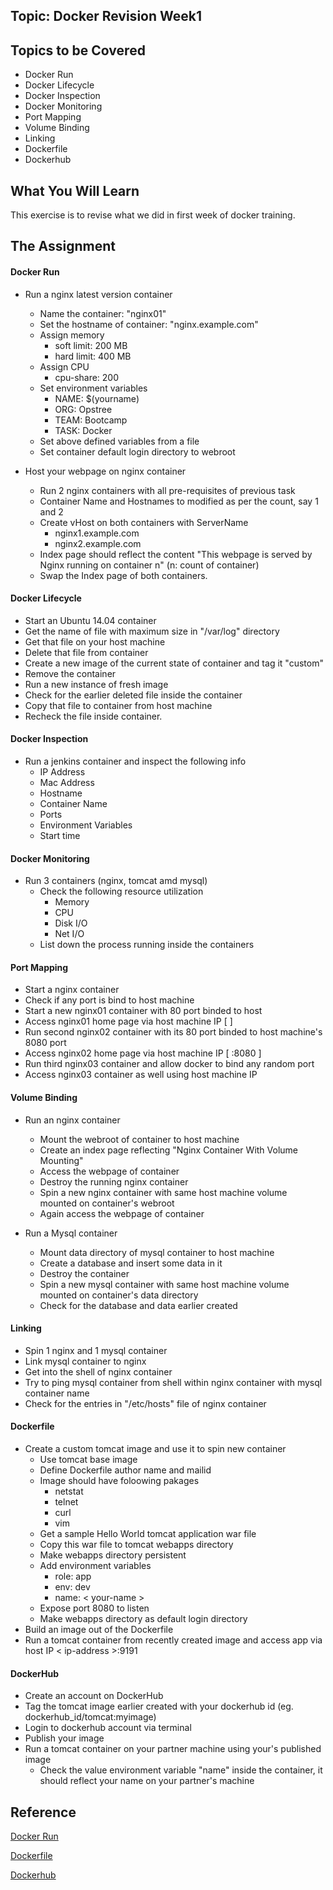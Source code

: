## Topic: Docker Revision Week1

Topics to be Covered
-------------------------
* Docker Run
* Docker Lifecycle
* Docker Inspection
* Docker Monitoring 
* Port Mapping
* Volume Binding
* Linking
* Dockerfile
* Dockerhub


What You Will Learn
----------------------------
This exercise is to revise what we did in first week of docker training.

The Assignment
--------------------------

#### Docker Run

- Run a nginx latest version container
  - Name the container: "nginx01"
  - Set the hostname of container: "nginx.example.com"
  - Assign memory 
    - soft limit: 200 MB
    - hard limit: 400 MB
  - Assign CPU
    - cpu-share: 200
  - Set environment variables
  	- NAME: $(yourname)
  	- ORG: Opstree
  	- TEAM: Bootcamp
  	- TASK: Docker
  - Set above defined variables from a file
  - Set container default login directory to webroot

- Host your webpage on nginx container
  - Run 2 nginx containers with all pre-requisites of previous task
  - Container Name and Hostnames to modified as per the count, say 1 and 2
  - Create vHost on both containers with ServerName
    - nginx1.example.com
    - nginx2.example.com
  - Index page should reflect the content
    "This webpage is served by Nginx running on container n" (n: count of container)
  - Swap the Index page of both containers.

#### Docker Lifecycle

- Start an Ubuntu 14.04 container
- Get the name of file with maximum size in "/var/log" directory
- Get that file on your host machine
- Delete that file from container
- Create a new image of the current state of container and tag it "custom"
- Remove the container
- Run a new instance of fresh image
- Check for the earlier deleted file inside the container
- Copy that file to container from host machine
- Recheck the file inside container.

#### Docker Inspection

- Run a jenkins container and inspect the following info
  - IP Address
  - Mac Address
  - Hostname
  - Container Name
  - Ports
  - Environment Variables
  - Start time

#### Docker Monitoring 

- Run 3 containers (nginx, tomcat amd mysql)
  - Check the following resource utilization
  	- Memory
  	- CPU
  	- Disk I/O
  	- Net I/O
  - List down the process running inside the containers

#### Port Mapping

- Start a nginx container
- Check if any port is bind to host machine
- Start a new nginx01 container with 80 port binded to host
- Access nginx01 home page via host machine IP [ <ip-address> ]
- Run second nginx02 container with its 80 port binded to host machine's 8080 port
- Access nginx02 home page via host machine IP [ <ip-address>:8080 ]
- Run third nginx03 container and allow docker to bind any random port
- Access nginx03 container as well using host machine IP

#### Volume Binding

- Run an nginx container
  - Mount the webroot of container to host machine
  - Create an index page reflecting "Nginx Container With Volume Mounting"
  - Access the webpage of container
  - Destroy the running nginx container
  - Spin a new nginx container with same host machine volume mounted on container's webroot
  - Again access the webpage of container

- Run a Mysql container
  - Mount data directory of mysql container to host machine
  - Create a database and insert some data in it
  - Destroy the container
  - Spin a new mysql container with same host machine volume mounted on container's data directory
  - Check for the database and data earlier created

#### Linking

- Spin 1 nginx and 1 mysql container
- Link mysql container to nginx
- Get into the shell of nginx container
- Try to ping mysql container from shell within nginx container with mysql container name
- Check for the entries in "/etc/hosts" file of nginx container

#### Dockerfile

- Create a custom tomcat image and use it to spin new container
  - Use tomcat base image
  - Define Dockerfile author name and mailid
  - Image should have foloowing pakages
    - netstat
    - telnet
    - curl
    - vim 
  - Get a sample Hello World tomcat application war file
  - Copy this war file to tomcat webapps directory
  - Make webapps directory persistent
  - Add environment variables 
    - role: app
    - env: dev
    - name: < your-name >
  - Expose port 8080 to listen
  - Make webapps directory as default login directory
- Build an image out of the Dockerfile
- Run a tomcat container from recently created image and access app via host IP < ip-address >:9191

#### DockerHub

- Create an account on DockerHub
- Tag the tomcat image earlier created with your dockerhub id (eg. dockerhub_id/tomcat:myimage)
- Login to dockerhub account via terminal
- Publish your image
- Run a tomcat container on your partner machine using your's published image
  - Check the value environment variable "name" inside the container, it should reflect your name on your partner's machine


Reference
----------------
[Docker Run](https://docs.docker.com/engine/reference/commandline/cli/)

[Dockerfile](https://docs.docker.com/engine/reference/builder/#usage)

[Dockerhub](https://docs.docker.com/docker-hub/)
